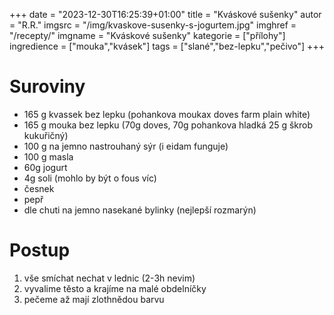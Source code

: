 +++
date = "2023-12-30T16:25:39+01:00"
title = "Kváskové sušenky"
autor = "R.R."
imgsrc = "/img/kvaskove-susenky-s-jogurtem.jpg"
imghref = "/recepty/"
imgname = "Kváskové sušenky"
kategorie = ["přílohy"]
ingredience = ["mouka","kvásek"]
tags = ["slané","bez-lepku","pečivo"]
+++

# Suroviny 
- 165 g kvassek bez lepku (pohankova moukax doves farm plain white)
- 165 g mouka bez lepku (70g doves, 70g pohankova hladká 25 g škrob kukuřičný)
- 100 g na jemno nastrouhaný sýr (i eidam funguje)
- 100 g masla
- 60g jogurt
- 4g soli (mohlo by být o fous víc)
- česnek
- pepř
- dle chuti na jemno nasekané bylinky (nejlepší rozmarýn)
# Postup

1. vše smíchat nechat v lednic (2-3h nevim)
2. vyvalime těsto a krajíme na malé obdelníčky
3. pečeme až mají zlothnědou barvu


<!--
-->
